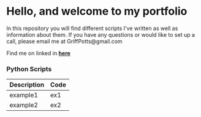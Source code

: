 <h1>Hello, and welcome to my portfolio</h1>
In this repository you will find different scripts I've written as well as information about them. If you have any questions or would like to set up a call, please email me at GriffPotts@gmail.com


Find me on linked in **[here](https://www.linkedin.com/in/griffin-potts-141378105/)**

<h3>Python Scripts<h/3>
  
Description|Code
--------------|--------------
example1 | ex1
example2 | ex2
